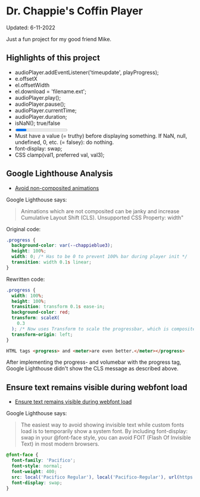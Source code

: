 # Dr. Chappie's Coffin Player

Updated: 6-11-2022

Just a fun project for my good friend Mike.

## Highlights of this project

- audioPlayer.addEventListener('timeupdate', playProgress);
- e.offsetX
- el.offsetWidth
- el.download = 'filename.ext';
- audioPlayer.play();
- audioPlayer.pause();
- audioPlayer.currentTime;
- audioPlayer.duration;
- isNaN(); true/false
- <progress> and <meter>
- Must have a value (= truthy) before displaying something. If NaN, null, undefined, 0, etc. (= falsey): do nothing.
- font-display: swap; 
- CSS clamp(val1, preferred val, val3);


## Google Lighthouse Analysis

- [Avoid non-composited animations](https://web.dev/non-composited-animations/)

Google Lighthouse says:

> Animations which are not composited can be janky and increase Cumulative Layout Shift (CLS). Unsupported CSS Property: width"

Original code:

```css
.progress {
  background-color: var(--chappieblue3);
  height: 100%;
  width: 0; /* Has to be 0 to prevent 100% bar during player init */
  transition: width 0.1s linear;
}
```

Rewritten code:

```css
.progress {
  width: 100%;
  height: 100%;
  transition: transform 0.1s ease-in;
  background-color: red;
  transform: scaleX(
    0.3
  ); /* Now uses Transform to scale the progressbar, which is composited */
  transform-origin: left;
}
```

```html
HTML tags <progress> and <meter>are even better.</meter></progress>
```

After implementing the progress- and volumebar with the progress tag, Google Lighthouse didn't show the CLS message as described above.

## Ensure text remains visible during webfont load

- [Ensure text remains visible during webfont load](https://web.dev/font-display/)

Google Lighthouse says:
> The easiest way to avoid showing invisible text while custom fonts load is to temporarily show a system font. By including font-display: swap in your @font-face style, you can avoid FOIT (Flash Of Invisible Text) in most modern browsers.

```css
@font-face {
  font-family: 'Pacifico';
  font-style: normal;
  font-weight: 400;
  src: local('Pacifico Regular'), local('Pacifico-Regular'), url(https://fonts.gstatic.com/s/pacifico/v12/FwZY7-Qmy14u9lezJ-6H6MmBp0u-.woff2) format('woff2');
  font-display: swap;
}
```
